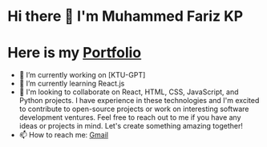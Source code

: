 # Hi there 👋 I'm Muhammed Fariz KP

# Here is my  [Portfolio](https://fariz.vercel.app/)

- 🔭 I’m currently working on [KTU-GPT]
- 🌱 I’m currently learning React.js
- 👯 I'm looking to collaborate on React, HTML, CSS, JavaScript, and Python projects. I have experience in these technologies and I'm excited to contribute to open-source projects or work on interesting software development ventures. Feel free to reach out to me if you have any ideas or projects in mind. Let's create something amazing together!
- 📫 How to reach me: [Gmail](mailto:farizz7676off@gmail.com)

